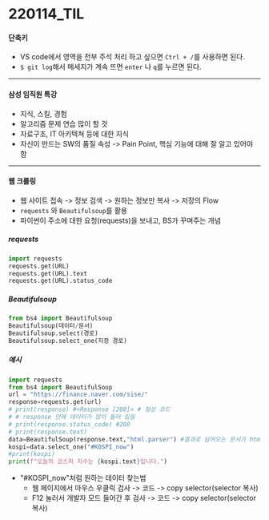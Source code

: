 # 220114_TIL

#### 단축키

- VS code에서 영역을 전부 주석 처리 하고 싶으면 `Ctrl + /`를 사용하면 된다.
- `$ git log`해서 메세지가 계속 뜨면 `enter` 나 `q`를 누르면 된다.

-------

#### 삼성 임직원 특강

- 지식, 스킬, 경험
- 알고리즘 문제 연습 많이 할 것
- 자료구조, IT 아키텍쳐 등에 대한 지식
- 자신이 만드는 SW의 품질 속성 -> Pain Point, 핵심 기능에 대해 잘 알고 있어야 함

-----------

#### 웹 크롤링

- 웹 사이트 접속 -> 정보 검색 -> 원하는 정보만 복사 -> 저장의 Flow
- `requests` 와 `Beautifulsoup`를 활용
- 파이썬이 주소에 대한 요청(requests)을 보내고, BS가 꾸며주는 개념

##### requests

```python
import requests
requests.get(URL)
requests.get(URL).text
requests.get(URL).status_code
```

##### Beautifulsoup

```python
from bs4 import Beautifulsoup
Beautifulsoup(데이터/문서)
Beautifulsoup.select(경로)
Beautifulsoup.select_one(지정 경로)
```

##### 예시

```python
import requests
from bs4 import BeautifulSoup
url = "https://finance.naver.com/sise/"
response=requests.get(url)
# print(response) #<Response [200]> # 정상 코드
# # response 안에 데이터가 많이 들어 있음
# print(response.status_code) #200
# print(response.text)
data=BeautifulSoup(response.text,"html.parser") #결과로 넘어오는 문서가 html이라는 인자 추가
kospi=data.select_one("#KOSPI_now")
#print(kospi)
print(f"오늘의 코스피 지수는 {kospi.text}입니다.")
```

- "#KOSPI_now"처럼 원하는 데이터 찾는법
  - 웹 페이지에서 마우스 우클릭 검사 -> 코드 -> copy selector(selector 복사)
  - F12 눌러서 개발자 모드 들어간 후 검사 -> 코드 -> copy selector(selector 복사)